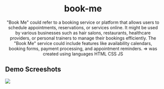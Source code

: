 <h1 align="center">book-me</h1>
<p align="center">"Book Me" could refer to a booking service or platform that allows users to schedule appointments, reservations, or services online. It might be used by various businesses such as hair salons, restaurants, healthcare providers, or personal trainers to manage their bookings efficiently. The "Book Me" service could include features like availability calendars, booking forms, payment processing, and appointment reminders. => was created using languages HTML CSS JS</p>

<h2>Demo Screeshots</h2>
<img src="https://github.com/the-artist-web/book-me/assets/162612001/6bb2dcd7-0c6b-41df-bffa-404406c33411">
